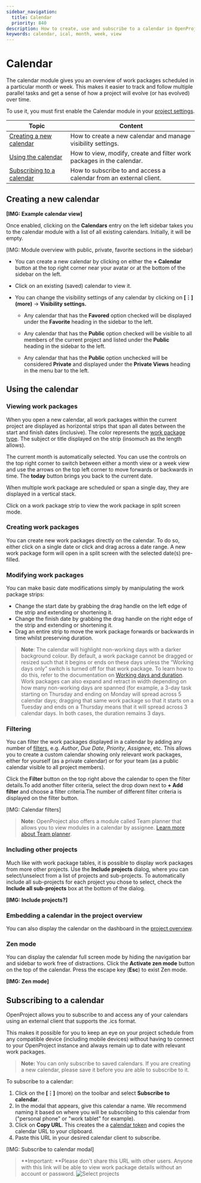 ```yaml
---
sidebar_navigation:
  title: Calendar
  priority: 840
description: How to create, use and subscribe to a calendar in OpenProject.
keywords: calendar, ical, month, week, view
---
```



# Calendar

The calendar module gives you an overview of work packages scheduled in a particular month or week. This makes it easier to track and follow multiple parallel tasks and get a sense of how a project will evolve (or has evolved) over time.

To use it, you must first enable the Calendar module in your [project settings](# "Link to documentation on project settings").

| Topic                                                        | Content                                               |
| ------------------------------------------------------------ | ----------------------------------------------------- |
| [Creating a new calendar](#creating-a-new-calendar)          | How to create a new calendar and manage visibility settings. |
| [Using the calendar](#using-the-calendar)                    | How to view, modify, create and filter work packages in the calendar. |
| [Subscribing to a calendar](#subscribing-to-a-calendar)      | How to subscribe to and access a calendar from an external client.      |


## Creating a new calendar

**[IMG: Example calendar view]**

Once enabled, clicking on the **Calendars** entry on the left sidebar takes you to the calendar module with a list of all existing calendars. Initially, it will be empty.

[IMG: Module overview with public, private, favorite sections in the sidebar)

- You can create a new calendar by clicking on either the **+ Calendar** button at the top right corner near your avatar or at the bottom of the sidebar on the left.
    
- Click on an existing (saved) calendar to view it.
    
- You can change the visibility settings of any calendar by clicking on **[⋮] (more)** -> **Visibility settings.**
    
    - Any calendar that has the **Favored** option checked will be displayed under the **Favorite** heading in the sidebar to the left.
        
    - Any calendar that has the **Public** option checked will be visible to all members of the current project and listed under the **Public** heading in the sidebar to the left.
        
    - Any calendar that has the **Public** option unchecked will be considered **Private** and displayed under the **Private Views** heading in the menu bar to the left.
        

## Using the calendar

### Viewing work packages

When you open a new calendar, all work packages within the current project are displayed as horizontal strips that span all dates between the start and finish dates (inclusive). The color represents the [work package type](https://www.openproject.org/docs/system-admin-guide/manage-work-packages/work-package-types). The subject or title displayed on the strip (insomuch as the length allows).

The current month is automatically selected. You can use the controls on the top right corner to switch between either a month view or a week view and use the arrows on the top left corner to move forwards or backwards in time. The **today** button brings you back to the current date.

When multiple work package are scheduled or span a single day, they are displayed in a vertical stack.

Click on a work package strip to view the work package in split screen mode.

### Creating work packages

You can create new work packages directly on the calendar. To do so, either click on a single date or click and drag across a date range. A new work package form will open in a split screen with the selected date(s) pre-filled.

### Modifying work packages

You can make basic date modifications simply by manipulating the work package strips:

- Change the start date by grabbing the drag handle on the left edge of the strip and extending or shortening it.
- Change the finish date by grabbing the drag handle on the right edge of the strip and extending or shortening it.
- Drag an entire strip to move the work package forwards or backwards in time whilst preserving duration.

> **Note**: The calendar will highlight non-working days with a darker background colour. By default, a work package cannot be dragged or resized such that it begins or ends on these days unless the “Working days only” switch is turned off for that work package. To learn how to do this, refer to the documentation on [Working days and duration](https://www.openproject.org/docs/user-guide/work-packages/set-change-dates/#working-days-and-duration).
> Work packages can also expand and retract in width depending on how many non-working days are spanned (for example, a 3-day task starting on Thursday and ending on Monday will spread across 5 calendar days; dragging that same work package so that it starts on a Tuesday and ends on a Thursday means that it will spread across 3 calendar days. In both cases, the duration remains 3 days.

### Filtering

You can filter the work packages displayed in a calendar by adding any number of [filters](# "Learn more about work package filters"), e.g. *Author*, *Due Date*, *Priority*, *Assignee*, etc. This allows you to create a custom calendar showing only relevant work packages, either for yourself (as a private calendar) or for your team (as a public calendar visible to all project members).

Click the **Filter** button on the top right above the calendar to open the filter details.To add another filter criteria, select the drop down next to **+ Add filter** and choose a filter criteria.The number of different filter criteria is displayed on the filter button.

[IMG: Calendar filters]

> **Note:** OpenProject also offers a module called Team planner that allows you to view modules in a calendar by assignee. [Learn more about Team planner](# "Documentation about Team planner").

### Including other projects

Much like with work package tables, it is possible to display work packages from more other projects. Use the **Include projects** dialog, where you can select/unselect from a list of projects and sub-projects. To automatically include all sub-projects for each project you chose to select, check the **Include all sub-projects** box at the bottom of the dialog.

**[IMG: Include projects?]**

### Embedding a calendar in the project overview

You can also display the calendar on the dashboard in the [project overview](https://www.openproject.org/docs/user-guide/project-overview/#calendar-widget).

### Zen mode

You can display the calendar full screen mode by hiding the navigation bar  and sidebar to work free of distractions. Click the **Activate zen mode** button on the top of the calendar. Press the escape key (**Esc**) to exist Zen mode.

**[IMG: Zen mode]**

## Subscribing to a calendar

OpenProject allows you to subscribe to and access any of your calendars using an external client that supports the .ics format.

This makes it possible for you to keep an eye on your project schedule from any compatible device (including mobile devices) without having to connect to your OpenProject instance and always remain up to date with relevant work packages.

> **Note:** You can only subscribe to saved calendars. If you are creating a new calendar, please save it before you are able to subscribe to it.

To subscribe to a calendar:

1.  Click on the **[⋮]** (more) on the toolbar and select **Subscribe to calendar**.
2.  In the modal that appears, give this calendar a name. We recommend naming it based on where you will be subscribing to this calendar from ("personal phone" or "work tablet" for example).
3.  Click on **Copy URL**. This creates the a [calendar token](# "Learn more about calendar tokens") and copies the calendar URL to your clipboard.
4.  Paste this URL in your desired calendar client to subscribe.

[IMG: Subscribe to calendar modal]

> **Important: **Please don't share this URL with other users. Anyone with this link will be able to view work package details without an account or password.
![Select projects](select-projects.png)
